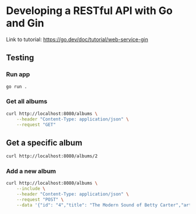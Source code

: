 # Developing a RESTful API with Go and Gin

Link to tutorial: https://go.dev/doc/tutorial/web-service-gin

## Testing

### Run app

```sh
go run .
```

### Get all albums

```sh
curl http://localhost:8080/albums \
    --header "Content-Type: application/json" \
    --request "GET"
```

## Get a specific album

```sh
curl http://localhost:8080/albums/2
```

### Add a new album

```sh
curl http://localhost:8080/albums \
    --include \
    --header "Content-Type: application/json" \
    --request "POST" \
    --data '{"id": "4","title": "The Modern Sound of Betty Carter","artist": "Betty Carter","price": 49.99}'
```
